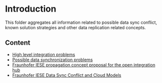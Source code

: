 # Introduction

This folder aggregates all information related to possible data sync conflict, known solution strategies and other data replication related concepts.

## Content

- [High level integration problems](HighlevelIntegrationProblems.md)
- [Possible data synchronization problems](possibleDataSyncConflicts.md)
- [Fraunhofer IESE propagation concept proposal for the open integration hub](2018-03-09-FRAUNHOFER_IESE-Propagation-Concepts.pdf)
- [Fraunhofer IESE Data Sync Conflict and Cloud Models](2018-08-08-FRAUNHOFER_IESE-DataSymcConflicts-CloudModels.pdf)
